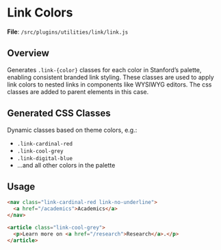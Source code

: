 # Link Colors

**File**: `/src/plugins/utilities/link/link.js`

## Overview
Generates `.link-{color}` classes for each color in Stanford’s palette, enabling consistent branded link styling. These classes are used to apply link colors to nested links in components like WYSIWYG editors. The css classes are added to parent elements in this case.

## Generated CSS Classes
Dynamic classes based on theme colors, e.g.:
- `.link-cardinal-red`
- `.link-cool-grey`
- `.link-digital-blue`
- …and all other colors in the palette

## Usage
```html
<nav class="link-cardinal-red link-no-underline">
  <a href="/academics">Academics</a>
</nav>

<article class="link-cool-grey">
  <p>Learn more on <a href="/research">Research</a>.</p>
</article>
```
